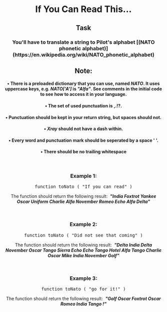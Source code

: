 <div align = 'center'>

# If You Can Read This...

</div>

<div align = 'center'>

<h2>Task</h2>
<h3>You'll have to translate a string to Pilot's alphabet [(NATO phonetic alphabet)](https://en.wikipedia.org/wiki/NATO_phonetic_alphabet)</h3>

<h2>Note:</h2>
<h4>•&nbsp;There is a preloaded dictionary that you can use, named <em>NATO</em>. It uses uppercase keys, e.g. <em>NATO['A']</em> is <em>"Alfa"</em>. See comments in the initial code to see how to access it in your language.</h4>
<h4>•&nbsp;The set of used punctuation is ,.!?.</h4>
<h4>•&nbsp;Punctuation should be kept in your return string, but spaces should not.</h4>
<h4>•&nbsp;<strong><em>Xray</em></strong> should not have a dash within.</h4>
<h4>•&nbsp;Every word and punctuation mark should be seperated by a space ' '.</h4>
<h4>•&nbsp;There should be no trailing whitespace</h4>

<br>

<h3>Example 1:</h3>

<pre>function toNato&nbsp;(&nbsp;"If you can read"&nbsp;)</pre>

<p>The function should return the following result: &nbsp;<strong><em>"India Foxtrot Yankee Oscar Uniform Charlie Alfa November Romeo Echo Alfa Delta"</em></strong></p>

<br>

<h3>Example 2:</h3>

<pre>function toNato&nbsp;(&nbsp;"Did not see that coming"&nbsp;)</pre>

<p>The function should return the following result: &nbsp;<strong><em>"Delta India Delta November Oscar Tango Sierra Echo Echo Tango Hotel Alfa Tango Charlie Oscar Mike India November Golf"</em></strong></p>

<br>

<h3>Example 3:</h3>

<pre>function toNato&nbsp;(&nbsp;"go for it!"&nbsp;)</pre>

<p>The function should return the following result: &nbsp;<strong><em>"Golf Oscar Foxtrot Oscar Romeo India Tango !"</em></strong></p>

</div>

